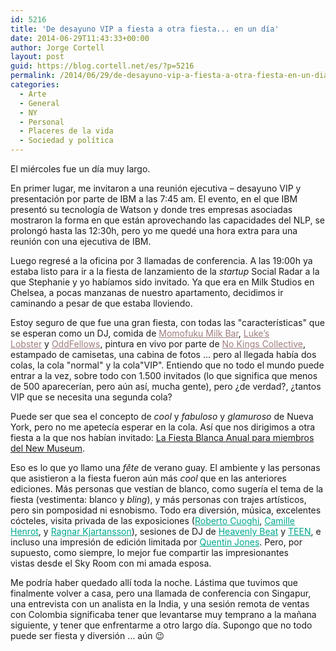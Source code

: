 ```yaml
---
id: 5216
title: 'De desayuno VIP a fiesta a otra fiesta... en un día'
date: 2014-06-29T11:43:33+00:00
author: Jorge Cortell
layout: post
guid: https://blog.cortell.net/es/?p=5216
permalink: /2014/06/29/de-desayuno-vip-a-fiesta-a-otra-fiesta-en-un-dia/
categories:
  - Arte
  - General
  - NY
  - Personal
  - Placeres de la vida
  - Sociedad y polí­tica
---
```

El miércoles fue un día muy largo.

En primer lugar, me invitaron a una reunión ejecutiva – desayuno VIP y presentación por parte de IBM a las 7:45 am. El evento, en el que IBM presentó su tecnología de Watson y donde tres empresas asociadas mostraron la forma en que están aprovechando las capacidades del NLP, se prolongó hasta las 12:30h, pero yo me quedé una hora extra para una reunión con una ejecutiva de IBM.


  


<div class="g-post" data-href="https://plus.google.com/117540328864057451888/posts/8NmZgJvGG3m">
</div>

Luego regresé a la oficina por 3 llamadas de conferencia. A las 19:00h ya estaba listo para ir a la fiesta de lanzamiento de la _startup_ Social Radar a la que Stephanie y yo habíamos sido invitado. Ya que era en Milk Studios en Chelsea, a pocas manzanas de nuestro apartamento, decidimos ir caminando a pesar de que estaba lloviendo.

Estoy seguro de que fue una gran fiesta, con todas las "características" que se esperan como un DJ, comida de <a style="color: #9f7e7f;" href="https://milkbarstore.com/" target="_blank">Momofuku Milk Bar</a>, <a style="color: #9f7e7f;" href="https://lukeslobster.com/" target="_blank">Luke’s Lobster</a> y <a style="color: #9f7e7f;" href="https://www.oddfellowsnyc.com/" target="_blank">OddFellows</a>, pintura en vivo por parte de <a style="color: #9f7e7f;" href="https://www.nokingscollective.com/" target="_blank">No Kings Collective</a>, estampado de camisetas, una cabina de fotos ... pero al llegada había dos colas, la cola "normal" y la cola"VIP". Entiendo que no todo el mundo puede entrar a la vez, sobre todo con 1.500 invitados (lo que significa que menos de 500 aparecerían, pero aún así, mucha gente), pero ¿de verdad?, ¿tantos VIP que se necesita una segunda cola?

Puede ser que sea el concepto de _cool_ y _fabuloso_ y _glamuroso_ de Nueva York, pero no me apetecía esperar en la cola. Así que nos dirigimos a otra fiesta a la que nos habían invitado: <a title="https://www.newmuseum.org/calendar/view/annual-white-party" href="https://www.newmuseum.org/calendar/view/annual-white-party" target="_blank">La Fiesta Blanca Anual para miembros del New Museum</a>.

Eso es lo que yo llamo una _fête_ de verano guay. El ambiente y las personas que asistieron a la fiesta fueron aún más _cool_ que en las anteriores ediciones. Más personas que vestían de blanco, como sugería el tema de la fiesta (vestimenta: blanco y _bling_), y más personas con trajes artísticos, pero sin pomposidad ni esnobismo. Todo era diversión, música, excelentes cócteles, visita privada de las exposiciones (<a style="font-weight: inherit; font-style: inherit; color: #00a88e;" href="https://www.newmuseum.org/exhibitions/view/roberto-cuoghi">Roberto Cuoghi</a>, <a style="font-weight: inherit; font-style: inherit; color: #00a88e;" href="https://www.newmuseum.org/exhibitions/view/camille-henrot">Camille Henrot</a>, y <a style="font-weight: inherit; font-style: inherit; color: #00a88e;" href="https://www.newmuseum.org/exhibitions/view/ragnar-kjartansson">Ragnar Kjartansson</a>), sesiones de DJ de <a style="font-weight: inherit; font-style: inherit; color: #00a88e;" href="https://heavenlybeat.tumblr.com/">Heavenly Beat</a> y <a style="font-weight: inherit; font-style: inherit; color: #00a88e;" href="https://teen-nyc.tumblr.com/">TEEN</a>, e incluso una impresión de edición limitada por <a style="font-weight: inherit; font-style: inherit; color: #00a88e;" href="https://www.newmuseum.org/pages/view/limited-edition">Quentin Jones</a>. Pero, por supuesto, como siempre, lo mejor fue compartir las impresionantes vistas desde el Sky Room con mi amada esposa.

Me podría haber quedado allí toda la noche. Lástima que tuvimos que finalmente volver a casa, pero una llamada de conferencia con Singapur, una entrevista con un analista en la India, y una sesión remota de ventas con Colombia significaba tener que levantarse muy temprano a la mañana siguiente, y tener que enfrentarme a otro largo día. Supongo que no todo puede ser fiesta y diversión ... aún 😉